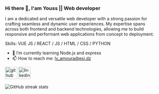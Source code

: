 ### Hi there 👋, I'am Youss || Web developer
I am a dedicated and versatile web developer with a strong passion for crafting seamless and dynamic user experiences. My expertise spans across both frontend and backend technologies, allowing me to build responsive and performant web applications from concept to deployment.

Skills: VUE JS / REACT / JS / HTML / CSS / PYTHON 

- 🌱 I’m currently learning Node.js and express 
- 📫 How to reach me: ly_amoura@esi.dz  


[<img src='https://cdn.jsdelivr.net/npm/simple-icons@3.0.1/icons/github.svg' alt='github' height='40'>](https://github.com/arsuy.mr)  [<img src='https://cdn.jsdelivr.net/npm/simple-icons@3.0.1/icons/linkedin.svg' alt='linkedin' height='40'>](https://www.linkedin.com/in/https://www.linkedin.com/in/yusra-amoura-bb335720b//)  

![GitHub streak stats](https://streak-stats.demolab.com/?user=arsuy.mr)  

